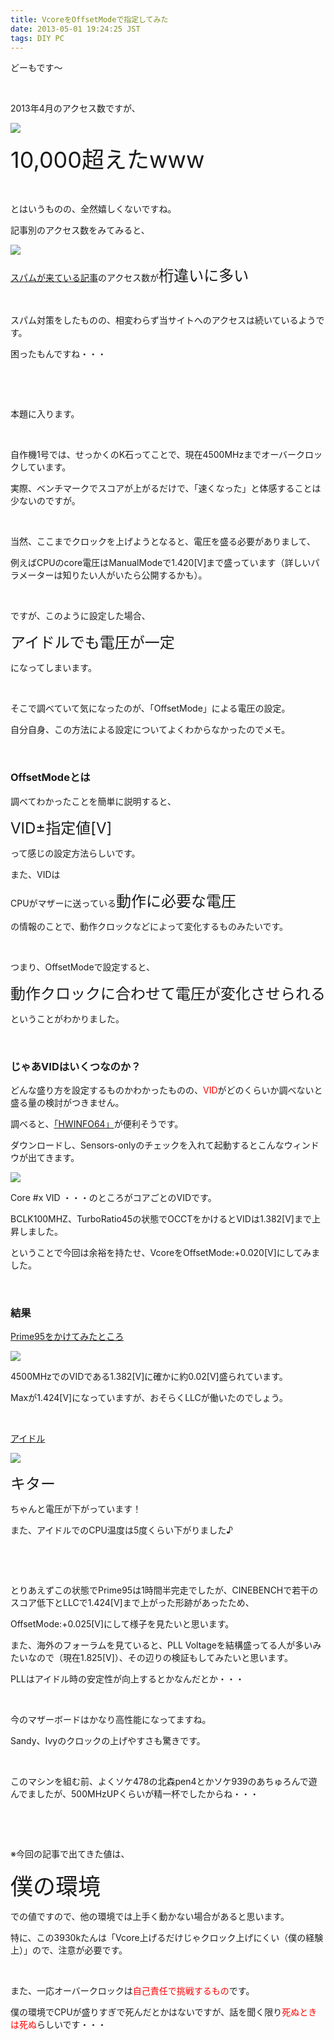 ```yaml
---
title: VcoreをOffsetModeで指定してみた
date: 2013-05-01 19:24:25 JST
tags: DIY PC
---
```

<p>どーもです～</p>
<p>&nbsp;</p>
<p>2013年4月のアクセス数ですが、</p>
<p><img src="https://lh3.googleusercontent.com/-3KVTZdreAsw/UYDlF8-v52I/AAAAAAAAB_w/yDVPKn-nnig/s640/201304.png" /></p>
<p><span style="font-size:36px;">10,000超えたwww</span></p>
<p>&nbsp;</p>
<p>とはいうものの、全然嬉しくないですね。</p>
<p>記事別のアクセス数をみてみると、</p>
<p><img src="https://lh4.googleusercontent.com/-JwpAAe1U0S4/UYDlcMPP2qI/AAAAAAAACAA/jFicZibNMNo/s640/content.png" /></p>
<p><a href="http://tosainu.wktk.so/view/266">スパムが来ている記事</a>のアクセス数が<span style="font-size:24px;">桁違いに多い</span></p>
<p>&nbsp;</p>
<p>スパム対策をしたものの、相変わらず当サイトへのアクセスは続いているようです。</p>
<p>困ったもんですね・・・</p>
<p>&nbsp;</p>
<p>&nbsp;</p>
<p>本題に入ります。</p>
<p>&nbsp;</p>
<p>自作機1号では、せっかくのK石ってことで、現在4500MHzまでオーバークロックしています。</p>
<p>実際、ベンチマークでスコアが上がるだけで、「速くなった」と体感することは少ないのですが。</p>
<p>&nbsp;</p>
<p>当然、ここまでクロックを上げようとなると、電圧を盛る必要がありまして、</p>
<p>例えばCPUのcore電圧はManualModeで1.420[V]まで盛っています（詳しいパラメーターは知りたい人がいたら公開するかも）。</p>
<p>&nbsp;</p>
<p>ですが、このように設定した場合、</p>
<p><span style="font-size:24px;">アイドルでも電圧が一定</span></p>
<p>になってしまいます。</p>
<p>&nbsp;</p>
<p>そこで調べていて気になったのが、「OffsetMode」による電圧の設定。</p>
<p>自分自身、この方法による設定についてよくわからなかったのでメモ。</p>
<p>&nbsp;</p>
<h3>OffsetModeとは</h3>
<p>調べてわかったことを簡単に説明すると、</p>
<p><span style="font-size:24px;">VID±指定値[V]</span></p>
<p>って感じの設定方法らしいです。</p>
<p>また、VIDは</p>
<p>CPUがマザーに送っている<span style="font-size:24px;">動作に必要な電圧</span></p>
<p>の情報のことで、動作クロックなどによって変化するものみたいです。</p>
<p>&nbsp;</p>
<p>つまり、OffsetModeで設定すると、</p>
<p><span style="font-size:24px;">動作クロックに合わせて電圧が変化させられる</span></p>
<p>ということがわかりました。</p>
<p>&nbsp;</p>
<h3>じゃあVIDはいくつなのか？</h3>
<p>どんな盛り方を設定するものかわかったものの、<span style="color:red;">VID</span>がどのくらいか調べないと盛る量の検討がつきません。</p>
<p>調べると、<a href="http://www.hwinfo.com/download64.html">「HWINFO64」</a>が便利そうです。</p>
<p>ダウンロードし、Sensors-onlyのチェックを入れて起動するとこんなウィンドウが出てきます。</p>
<p><img src="https://lh3.googleusercontent.com/-ek8rXrXmfmI/UYDlGJF-0BI/AAAAAAAAB_0/s6IrGbHaNfA/s640/hwinfo64.png" /></p>
<p>Core #x VID ・・・のところがコアごとのVIDです。</p>
<p>BCLK100MHZ、TurboRatio45の状態でOCCTをかけるとVIDは1.382[V]まで上昇しました。</p>
<p>ということで今回は余裕を持たせ、VcoreをOffsetMode:+0.020[V]にしてみました。</p>
<p>&nbsp;</p>
<h3>結果</h3>
<p><u>Prime95をかけてみたところ</u></p>
<p><img src="https://lh6.googleusercontent.com/-1MeUWNSrcCA/UYDynBslRdI/AAAAAAAACAQ/6UjmydXxtAs/s640/full.png" /></p>
<p>4500MHzでのVIDである1.382[V]に確かに約0.02[V]盛られています。</p>
<p>Maxが1.424[V]になっていますが、おそらくLLCが働いたのでしょう。</p>
<p>&nbsp;</p>
<p><u>アイドル</u></p>
<p><img src="https://lh6.googleusercontent.com/-81aFihsGa7I/UYDyna7I81I/AAAAAAAACAU/Kd711y6vgYo/s640/idle.png" /></p>
<p><span style="font-size:24px;">キター</span></p>
<p>ちゃんと電圧が下がっています！</p>
<p>また、アイドルでのCPU温度は5度くらい下がりました♪</p>
<p>&nbsp;</p>
<p>&nbsp;</p>
<p>とりあえずこの状態でPrime95は1時間半完走でしたが、CINEBENCHで若干のスコア低下とLLCで1.424[V]まで上がった形跡があったため、</p>
<p>OffsetMode:+0.025[V]にして様子を見たいと思います。</p>
<p>また、海外のフォーラムを見ていると、PLL Voltageを結構盛ってる人が多いみたいなので（現在1.825[V]）、その辺りの検証もしてみたいと思います。</p>
<p>PLLはアイドル時の安定性が向上するとかなんだとか・・・</p>
<p>&nbsp;</p>
<p>今のマザーボードはかなり高性能になってますね。</p>
<p>Sandy、Ivyのクロックの上げやすさも驚きです。</p>
<p>&nbsp;</p>
<p>このマシンを組む前、よくソケ478の北森pen4とかソケ939のあちゅろんで遊んでましたが、500MHzUPくらいが精一杯でしたからね・・・</p>
<p>&nbsp;</p>
<p>&nbsp;</p>
<p>※今回の記事で出てきた値は、</p>
<p><span style="font-size:36px;">僕の環境</span></p>
<p>での値ですので、他の環境では上手く動かない場合があると思います。</p>
<p>特に、この3930kたんは「Vcore上げるだけじゃクロック上げにくい（僕の経験上）」ので、注意が必要です。</p>
<p>&nbsp;</p>
<p>また、一応オーバークロックは<span style="color:red;">自己責任で挑戦するもの</span>です。</p>
<p>僕の環境でCPUが盛りすぎで死んだとかはないですが、話を聞く限り<span style="color:red;">死ぬときは死ぬ</span>らしいです・・・</p>
